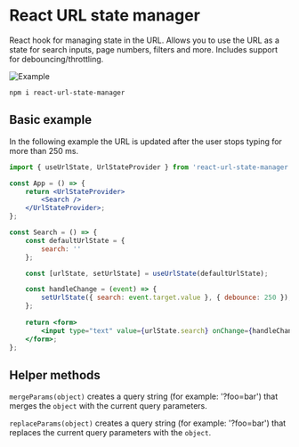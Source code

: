 # React URL state manager

React hook for managing state in the URL. Allows you to use the URL as a state for search inputs, page numbers, filters and more. Includes support for debouncing/throttling.

![Example](https://www.onecommunity.nl/uploads/url-state.gif)

```
npm i react-url-state-manager
```

## Basic example

In the following example the URL is updated after the user stops typing for more than 250 ms.

```jsx
import { useUrlState, UrlStateProvider } from 'react-url-state-manager';

const App = () => {
    return <UrlStateProvider>
        <Search />
    </UrlStateProvider>;
};

const Search = () => {
    const defaultUrlState = {
        search: ''
    };

    const [urlState, setUrlState] = useUrlState(defaultUrlState);

    const handleChange = (event) => {
        setUrlState({ search: event.target.value }, { debounce: 250 });
    };
    
    return <form>
        <input type="text" value={urlState.search} onChange={handleChange} />
    </form>;
};
```

## Helper methods

`mergeParams(object)` creates a query string (for example: '?foo=bar') that merges the `object` with the current query parameters.

`replaceParams(object)` creates a query string (for example: '?foo=bar') that replaces the current query parameters with the `object`.

